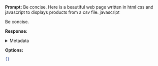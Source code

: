 **Prompt:**
Be concise. Here is a beautiful web page written in html css and javascript to displays products from a csv file. javascript 
<html>
<html>
<head>
<title>Beautiful Shopping Grid</title> Be concise.


**Response:**
<html>
<head>
<title>Beautiful Shopping Grid</title>

<details><summary>Metadata</summary>

- Duration: 1420 ms
- Datetime: 2023-09-09T18:17:41.868821
- Model: gpt-3.5-turbo-0613

</details>

**Options:**
```json
{}
```

